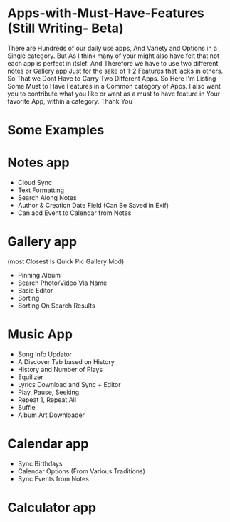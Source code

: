 # Apps-with-Must-Have-Features (Still Writing- Beta)
There are Hundreds of our daily use apps, And Variety and Options in a Single category. But As I think many of your might also have felt that not each app is perfect in itslef. And Therefore we have to use two different notes or Gallery app Just for the sake of 1-2 Features that lacks in others.
So That we Dont Have to Carry Two Different Apps.
So Here I'm Listing Some Must to Have Features in a Common category of Apps.
I also want you to contribute what you like or want as a must to have feature in Your favorite App, within a category.
Thank You

# Some Examples

# Notes app
- Cloud Sync
- Text Formatting
- Search Along Notes
- Author & Creation Date Field (Can Be Saved in Exif)
- Can add Event to Calendar from Notes

# Gallery app
(most Closest Is Quick Pic Gallery Mod)
- Pinning Album
- Search Photo/Video Via Name
- Basic Editor
- Sorting
- Sorting On Search Results
# Music App
- Song Info Updator
- A Discover Tab based on History
- History and Number of Plays
- Equilizer
- Lyrics Download and Sync + Editor
- Play, Pause, Seeking
- Repeat 1, Repeat All
- Suffle
- Album Art Downloader

# Calendar app
- Sync Birthdays
- Calendar Options (From Various Traditions)
- Sync Events from Notes

# Calculator app
